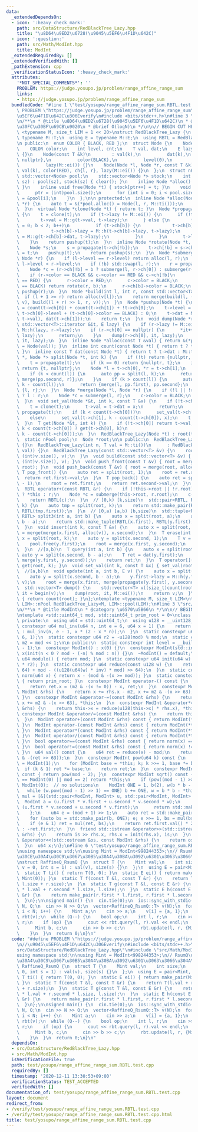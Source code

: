 ```yaml
---
data:
  _extendedDependsOn:
  - icon: ':heavy_check_mark:'
    path: src/DataStructure/RedBlackTree_Lazy.hpp
    title: "\u8D64\u9ED2\u6728(\u9045\u5EF6\u4F1D\u642C)"
  - icon: ':question:'
    path: src/Math/ModInt.hpp
    title: ModInt
  _extendedRequiredBy: []
  _extendedVerifiedWith: []
  _pathExtension: cpp
  _verificationStatusIcon: ':heavy_check_mark:'
  attributes:
    '*NOT_SPECIAL_COMMENTS*': ''
    PROBLEM: https://judge.yosupo.jp/problem/range_affine_range_sum
    links:
    - https://judge.yosupo.jp/problem/range_affine_range_sum
  bundledCode: "#line 1 \"test/yosupo/range_affine_range_sum.RBTL.test.cpp\"\n#define\
    \ PROBLEM \"https://judge.yosupo.jp/problem/range_affine_range_sum\"\n//\u9045\
    \u5EF6\u4F1D\u642C\u306Everify\n#include <bits/stdc++.h>\n#line 3 \"src/DataStructure/RedBlackTree_Lazy.hpp\"\
    \n/**\n * @title \u8D64\u9ED2\u6728(\u9045\u5EF6\u4F1D\u642C)\n * @category \u30C7\
    \u30FC\u30BF\u69CB\u9020\n * @brief O(logN)\n */\n\n// BEGIN CUT HERE\n\ntemplate\
    \ <typename M, size_t LIM = 1 << 20>\nstruct RedBlackTree_Lazy {\n  using T =\
    \ typename M::T;\n  using E = typename M::E;\n  using RBTL = RedBlackTree_Lazy;\n\
    \n public:\n  enum COLOR { BLACK, RED };\n  struct Node {\n    Node *ch[2];\n\
    \    COLOR color;\n    int level, cnt;\n    T val, dat;\n    E lazy;\n    Node()\
    \ {}\n    Node(const T &k)\n        : val(k),\n          dat(k),\n          ch{nullptr,\
    \ nullptr},\n          color(BLACK),\n          level(0),\n          cnt(1),\n\
    \          lazy(M::ei()) {}\n    Node(Node *l, Node *r, const T &k)\n        :\
    \ val(k), color(RED), ch{l, r}, lazy(M::ei()) {}\n  };\n  struct nPool {\n   \
    \ std::vector<Node> pool;\n    std::vector<Node *> stock;\n    int ptr;\n    nPool(int\
    \ sz) : pool(sz), stock(sz) { clear(); }\n    inline Node *alloc() { return stock[--ptr];\
    \ }\n    inline void free(Node *t) { stock[ptr++] = t; }\n    void clear() {\n\
    \      ptr = (int)pool.size();\n      for (int i = 0; i < pool.size(); i++) stock[i]\
    \ = &pool[i];\n    }\n  };\n\n protected:\n  inline Node *alloc(Node *l, Node\
    \ *r) {\n    auto t = &(*pool.alloc() = Node(l, r, M::ti()));\n    return pushup(t);\n\
    \  }\n  virtual Node *clone(Node *t) { return t; }\n  Node *propagate(Node *t)\
    \ {\n    t = clone(t);\n    if (t->lazy != M::ei()) {\n      if (!t->ch[0]) {\n\
    \        t->val = M::g(t->val, t->lazy);\n      } else {\n        for (char b\
    \ = 0; b < 2; b++)\n          if (t->ch[b]) {\n            t->ch[b] = clone(t->ch[b]);\n\
    \            t->ch[b]->lazy = M::h(t->ch[b]->lazy, t->lazy);\n            t->ch[b]->dat\
    \ = M::g(t->ch[b]->dat, t->lazy);\n          }\n      }\n      t->lazy = M::ei();\n\
    \    }\n    return pushup(t);\n  }\n  inline Node *rotate(Node *t, bool b) {\n\
    \    Node *s;\n    s = propagate(t->ch[!b]);\n    t->ch[!b] = s->ch[b];\n    s->ch[b]\
    \ = t;\n    pushup(t);\n    return pushup(s);\n  }\n  Node *submerge(Node *l,\
    \ Node *r) {\n    if (l->level == r->level) return alloc(l, r);\n    bool b =\
    \ l->level < r->level;\n    if (!b) std::swap(l, r);\n    r = propagate(r);\n\
    \    Node *c = (r->ch[!b] = b ? submerge(l, r->ch[0]) : submerge(r->ch[1], l));\n\
    \    if (r->color == BLACK && c->color == RED && c->ch[!b]\n        && c->ch[!b]->color\
    \ == RED) {\n      r->color = RED;\n      c->color = BLACK;\n      if (r->ch[b]->color\
    \ == BLACK) return rotate(r, b);\n      r->ch[b]->color = BLACK;\n    }\n    return\
    \ pushup(r);\n  }\n  Node *build(int l, int r, const std::vector<T> &v) {\n  \
    \  if (l + 1 >= r) return alloc(v[l]);\n    return merge(build(l, (l + r) >> 1,\
    \ v), build((l + r) >> 1, r, v));\n  }\n  Node *pushup(Node *t) {\n    t->cnt\
    \ = count(t->ch[0]) + count(t->ch[1]) + !t->ch[0];\n    t->level = t->ch[0] ?\
    \ t->ch[0]->level + (t->ch[0]->color == BLACK) : 0;\n    t->dat = M::f(M::f(dat(t->ch[0]),\
    \ t->val), dat(t->ch[1]));\n    return t;\n  }\n  void dump(Node *r, typename\
    \ std::vector<T>::iterator &it, E lazy) {\n    if (r->lazy != M::ei()) lazy =\
    \ M::h(lazy, r->lazy);\n    if (r->ch[0] == nullptr) {\n      *it++ = M::g(r->val,\
    \ lazy);\n      return;\n    }\n    dump(r->ch[0], it, lazy);\n    dump(r->ch[1],\
    \ it, lazy);\n  }\n  inline Node *alloc(const T &val) { return &(*pool.alloc()\
    \ = Node(val)); }\n  inline int count(const Node *t) { return t ? t->cnt : 0;\
    \ }\n  inline const T dat(const Node *t) { return t ? t->dat : M::ti(); }\n  std::pair<Node\
    \ *, Node *> split(Node *t, int k) {\n    if (!t) return {nullptr, nullptr};\n\
    \    t = propagate(t);\n    if (k == 0) return {nullptr, t};\n    if (k >= count(t))\
    \ return {t, nullptr};\n    Node *l = t->ch[0], *r = t->ch[1];\n    pool.free(t);\n\
    \    if (k < count(l)) {\n      auto pp = split(l, k);\n      return {pp.first,\
    \ merge(pp.second, r)};\n    }\n    if (k > count(l)) {\n      auto pp = split(r,\
    \ k - count(l));\n      return {merge(l, pp.first), pp.second};\n    }\n    return\
    \ {l, r};\n  }\n  Node *merge(Node *l, Node *r) {\n    if (!l || !r) return l\
    \ ? l : r;\n    Node *c = submerge(l, r);\n    c->color = BLACK;\n    return c;\n\
    \  }\n  void set_val(Node *&t, int k, const T &x) {\n    if (!t->ch[0]) {\n  \
    \    t = clone(t);\n      t->val = t->dat = x;\n      return;\n    }\n    t =\
    \ propagate(t);\n    if (k < count(t->ch[0]))\n      set_val(t->ch[0], k, x);\n\
    \    else\n      set_val(t->ch[1], k - count(t->ch[0]), x);\n    t = pushup(t);\n\
    \  }\n  T get(Node *&t, int k) {\n    if (!t->ch[0]) return t->val;\n    return\
    \ k < count(t->ch[0]) ? get(t->ch[0], k)\n                               : get(t->ch[1],\
    \ k - count(t->ch[0]));\n  }\n  RedBlackTree_Lazy(Node *t) : root(t) {}\n\n protected:\n\
    \  static nPool pool;\n  Node *root;\n\n public:\n  RedBlackTree_Lazy() : root(nullptr)\
    \ {}\n  RedBlackTree_Lazy(int n, T val = M::ti())\n      : RedBlackTree_Lazy(std::vector<T>(n,\
    \ val)) {}\n  RedBlackTree_Lazy(const std::vector<T> &v) {\n    root = build(0,\
    \ (int)v.size(), v);\n  }\n  void build(const std::vector<T> &v) { root = build(0,\
    \ (int)v.size(), v); }\n  void push_front(const T &v) { root = merge(alloc(v),\
    \ root); }\n  void push_back(const T &v) { root = merge(root, alloc(v)); }\n \
    \ T pop_front() {\n    auto ret = split(root, 1);\n    root = ret.second;\n  \
    \  return ret.first->val;\n  }\n  T pop_back() {\n    auto ret = split(root, count(root)\
    \ - 1);\n    root = ret.first;\n    return ret.second->val;\n  }\n  // merge\n\
    \  RBTL operator+(const RBTL &r) {\n    if (!this->root || !r.root) return this->root\
    \ ? *this : r;\n    Node *c = submerge(this->root, r.root);\n    c->color = BLACK;\n\
    \    return RBTL(c);\n  }\n  // [0,k) [k,size)\n  std::pair<RBTL, RBTL> split(int\
    \ k) {\n    auto tmp = split(root, k);\n    return std::make_pair(RBTL(tmp.first),\
    \ RBTL(tmp.first));\n  }\n  // [0,a) [a,b) [b,size)\n  std::tuple<RBTL, RBTL,\
    \ RBTL> split3(int a, int b) {\n    auto x = split(root, a);\n    auto y = split(x.second,\
    \ b - a);\n    return std::make_tuple(RBTL(x.first), RBTL(y.first), RBTL(y.second));\n\
    \  }\n  void insert(int k, const T &v) {\n    auto x = split(root, k);\n    root\
    \ = merge(merge(x.first, alloc(v)), x.second);\n  }\n  T erase(int k) {\n    auto\
    \ x = split(root, k);\n    auto y = split(x.second, 1);\n    T v = y.first->val;\n\
    \    pool.free(y.first);\n    root = merge(x.first, y.second);\n    return v;\n\
    \  }\n  //[a,b)\n  T query(int a, int b) {\n    auto x = split(root, a);\n   \
    \ auto y = split(x.second, b - a);\n    T ret = dat(y.first);\n    root = merge(x.first,\
    \ merge(y.first, y.second));\n    return ret;\n  }\n  T operator[](int k) { return\
    \ get(root, k); }\n  void set_val(int k, const T &x) { set_val(root, k, x); }\n\
    \  //[a,b)\n  void update(int a, int b, E v) {\n    auto x = split(root, a);\n\
    \    auto y = split(x.second, b - a);\n    y.first->lazy = M::h(y.first->lazy,\
    \ v);\n    root = merge(x.first, merge(propagate(y.first), y.second));\n  }\n\
    \  std::vector<T> dump() {\n    std::vector<T> v((size_t)count(root));\n    auto\
    \ it = begin(v);\n    dump(root, it, M::ei());\n    return v;\n  }\n  int size()\
    \ { return count(root); }\n};\ntemplate <typename M, size_t LIM>\ntypename RedBlackTree_Lazy<M,\
    \ LIM>::nPool RedBlackTree_Lazy<M, LIM>::pool(LIM);\n#line 3 \"src/Math/ModInt.hpp\"\
    \n/**\n * @title ModInt\n * @category \u6570\u5B66\n */\n\n// BEGIN CUT HERE\n\
    \ntemplate <std::uint64_t mod, std::uint64_t prim_root = 0>\nclass ModInt {\n\
    \ private:\n  using u64 = std::uint64_t;\n  using u128 = __uint128_t;\n  static\
    \ constexpr u64 mul_inv(u64 n, int e = 6, u64 x = 1) {\n    return e == 0 ? x\
    \ : mul_inv(n, e - 1, x * (2 - x * n));\n  }\n  static constexpr u64 inv = mul_inv(mod,\
    \ 6, 1);\n  static constexpr u64 r2 = -u128(mod) % mod;\n  static constexpr u64\
    \ m2 = mod << 1;\n\n public:\n  static constexpr int level = __builtin_ctzll(mod\
    \ - 1);\n  constexpr ModInt() : x(0) {}\n  constexpr ModInt(std::int64_t n) :\
    \ x(init(n < 0 ? mod - (-n) % mod : n)) {}\n  ~ModInt() = default;\n  static constexpr\
    \ u64 modulo() { return mod; }\n  static constexpr u64 init(u64 w) { return reduce(u128(w)\
    \ * r2); }\n  static constexpr u64 reduce(const u128 w) {\n    return u64(w >>\
    \ 64) + mod - ((u128(u64(w) * inv) * mod) >> 64);\n  }\n  static constexpr u64\
    \ norm(u64 x) { return x - (mod & -(x >= mod)); }\n  static constexpr u64 pr_rt()\
    \ { return prim_root; }\n  constexpr ModInt operator-() const {\n    ModInt ret;\n\
    \    return ret.x = (m2 & -(x != 0)) - x, ret;\n  }\n  constexpr ModInt &operator+=(const\
    \ ModInt &rhs) {\n    return x += rhs.x - m2, x += m2 & -(x >> 63), *this;\n \
    \ }\n  constexpr ModInt &operator-=(const ModInt &rhs) {\n    return x -= rhs.x,\
    \ x += m2 & -(x >> 63), *this;\n  }\n  constexpr ModInt &operator*=(const ModInt\
    \ &rhs) {\n    return this->x = reduce(u128(this->x) * rhs.x), *this;\n  }\n \
    \ constexpr ModInt &operator/=(const ModInt &rhs) {\n    return this->operator*=(rhs.inverse());\n\
    \  }\n  ModInt operator+(const ModInt &rhs) const { return ModInt(*this) += rhs;\
    \ }\n  ModInt operator-(const ModInt &rhs) const { return ModInt(*this) -= rhs;\
    \ }\n  ModInt operator*(const ModInt &rhs) const { return ModInt(*this) *= rhs;\
    \ }\n  ModInt operator/(const ModInt &rhs) const { return ModInt(*this) /= rhs;\
    \ }\n  bool operator==(const ModInt &rhs) const { return norm(x) == norm(rhs.x);\
    \ }\n  bool operator!=(const ModInt &rhs) const { return norm(x) != norm(rhs.x);\
    \ }\n  u64 val() const {\n    u64 ret = reduce(x) - mod;\n    return ret + (mod\
    \ & -(ret >> 63));\n  }\n  constexpr ModInt pow(u64 k) const {\n    ModInt ret\
    \ = ModInt(1);\n    for (ModInt base = *this; k; k >>= 1, base *= base)\n    \
    \  if (k & 1) ret *= base;\n    return ret;\n  }\n  constexpr ModInt inverse()\
    \ const { return pow(mod - 2); }\n  constexpr ModInt sqrt() const {\n    if (*this\
    \ == ModInt(0) || mod == 2) return *this;\n    if (pow((mod - 1) >> 1) != 1) return\
    \ ModInt(0);  // no solutions\n    ModInt ONE = 1, b(2), w(b * b - *this);\n \
    \   while (w.pow((mod - 1) >> 1) == ONE) b += ONE, w = b * b - *this;\n    auto\
    \ mul = [&](std::pair<ModInt, ModInt> u, std::pair<ModInt, ModInt> v) {\n    \
    \  ModInt a = (u.first * v.first + u.second * v.second * w);\n      ModInt b =\
    \ (u.first * v.second + u.second * v.first);\n      return std::make_pair(a, b);\n\
    \    };\n    u64 e = (mod + 1) >> 1;\n    auto ret = std::make_pair(ONE, ModInt(0));\n\
    \    for (auto bs = std::make_pair(b, ONE); e; e >>= 1, bs = mul(bs, bs))\n  \
    \    if (e & 1) ret = mul(ret, bs);\n    return ret.first.val() * 2 < mod ? ret.first\
    \ : -ret.first;\n  }\n  friend std::istream &operator>>(std::istream &is, ModInt\
    \ &rhs) {\n    return is >> rhs.x, rhs.x = init(rhs.x), is;\n  }\n  friend std::ostream\
    \ &operator<<(std::ostream &os, const ModInt &rhs) {\n    return os << rhs.val();\n\
    \  }\n  u64 x;\n};\n#line 6 \"test/yosupo/range_affine_range_sum.RBTL.test.cpp\"\
    \nusing namespace std;\n\nusing Mint = ModInt<998244353>;\n// RsumQ\u306F\u30E2\
    \u30CE\u30A4\u30C9\u3067\u30B5\u30A4\u30BA\u3092\u6301\u3063\u3066\u304A\u304F\
    \nstruct RaffineQ_RsumQ {\n  struct T {\n    Mint val;\n    int size;\n    T(Mint\
    \ v = 0, int s = 1) : val(v), size(s) {}\n  };\n  using E = pair<Mint, Mint>;\n\
    \  static T ti() { return T(0, 0); }\n  static E ei() { return make_pair(Mint(1),\
    \ Mint(0)); }\n  static T f(const T &l, const T &r) {\n    return T(l.val + r.val,\
    \ l.size + r.size);\n  }\n  static T g(const T &l, const E &r) {\n    return T(r.first\
    \ * l.val + r.second * l.size, l.size);\n  }\n  static E h(const E &l, const E\
    \ &r) {\n    return make_pair(r.first * l.first, r.first * l.second + r.second);\n\
    \  }\n};\n\nsigned main() {\n  cin.tie(0);\n  ios::sync_with_stdio(0);\n  int\
    \ N, Q;\n  cin >> N >> Q;\n  vector<RaffineQ_RsumQ::T> v(N);\n  for (int i = 0;\
    \ i < N; i++) {\n    Mint a;\n    cin >> a;\n    v[i] = {a, 1};\n  }\n  RedBlackTree_Lazy<RaffineQ_RsumQ>\
    \ rbt(v);\n  while (Q--) {\n    bool op;\n    int l, r;\n    cin >> op >> l >>\
    \ r;\n    if (op) {\n      cout << rbt.query(l, r).val << endl;\n    } else {\n\
    \      Mint b, c;\n      cin >> b >> c;\n      rbt.update(l, r, {Mint(b), Mint(c)});\n\
    \    }\n  }\n  return 0;\n}\n"
  code: "#define PROBLEM \"https://judge.yosupo.jp/problem/range_affine_range_sum\"\
    \n//\u9045\u5EF6\u4F1D\u642C\u306Everify\n#include <bits/stdc++.h>\n#include \"\
    src/DataStructure/RedBlackTree_Lazy.hpp\"\n#include \"src/Math/ModInt.hpp\"\n\
    using namespace std;\n\nusing Mint = ModInt<998244353>;\n// RsumQ\u306F\u30E2\u30CE\
    \u30A4\u30C9\u3067\u30B5\u30A4\u30BA\u3092\u6301\u3063\u3066\u304A\u304F\nstruct\
    \ RaffineQ_RsumQ {\n  struct T {\n    Mint val;\n    int size;\n    T(Mint v =\
    \ 0, int s = 1) : val(v), size(s) {}\n  };\n  using E = pair<Mint, Mint>;\n  static\
    \ T ti() { return T(0, 0); }\n  static E ei() { return make_pair(Mint(1), Mint(0));\
    \ }\n  static T f(const T &l, const T &r) {\n    return T(l.val + r.val, l.size\
    \ + r.size);\n  }\n  static T g(const T &l, const E &r) {\n    return T(r.first\
    \ * l.val + r.second * l.size, l.size);\n  }\n  static E h(const E &l, const E\
    \ &r) {\n    return make_pair(r.first * l.first, r.first * l.second + r.second);\n\
    \  }\n};\n\nsigned main() {\n  cin.tie(0);\n  ios::sync_with_stdio(0);\n  int\
    \ N, Q;\n  cin >> N >> Q;\n  vector<RaffineQ_RsumQ::T> v(N);\n  for (int i = 0;\
    \ i < N; i++) {\n    Mint a;\n    cin >> a;\n    v[i] = {a, 1};\n  }\n  RedBlackTree_Lazy<RaffineQ_RsumQ>\
    \ rbt(v);\n  while (Q--) {\n    bool op;\n    int l, r;\n    cin >> op >> l >>\
    \ r;\n    if (op) {\n      cout << rbt.query(l, r).val << endl;\n    } else {\n\
    \      Mint b, c;\n      cin >> b >> c;\n      rbt.update(l, r, {Mint(b), Mint(c)});\n\
    \    }\n  }\n  return 0;\n}\n"
  dependsOn:
  - src/DataStructure/RedBlackTree_Lazy.hpp
  - src/Math/ModInt.hpp
  isVerificationFile: true
  path: test/yosupo/range_affine_range_sum.RBTL.test.cpp
  requiredBy: []
  timestamp: '2020-12-11 13:30:53+09:00'
  verificationStatus: TEST_ACCEPTED
  verifiedWith: []
documentation_of: test/yosupo/range_affine_range_sum.RBTL.test.cpp
layout: document
redirect_from:
- /verify/test/yosupo/range_affine_range_sum.RBTL.test.cpp
- /verify/test/yosupo/range_affine_range_sum.RBTL.test.cpp.html
title: test/yosupo/range_affine_range_sum.RBTL.test.cpp
---
```

